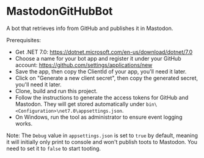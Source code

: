 # MastodonGitHubBot

A bot that retrieves info from GitHub and publishes it in Mastodon.

Prerequisites:

- Get .NET 7.0: https://dotnet.microsoft.com/en-us/download/dotnet/7.0
- Choose a name for your bot app and register it under your GitHub account: https://github.com/settings/applications/new
- Save the app, then copy the ClientId of your app, you'll need it later.
- Click on "Generate a new client secret", then copy the generated secret, you'll need it later.
- Clone, build and run this project.
- Follow the instructions to generate the access tokens for GitHub and Mastodon. They will get stored automatically under `bin\<Configuration>\net7.0\appsettings.json`.
- On Windows, run the tool as administrator to ensure event logging works.

Note: The `Debug` value in `appsettings.json` is set to `true` by default, meaning it will initially only print to console and won't publish toots to Mastodon. You need to set it to `false` to start tooting.

